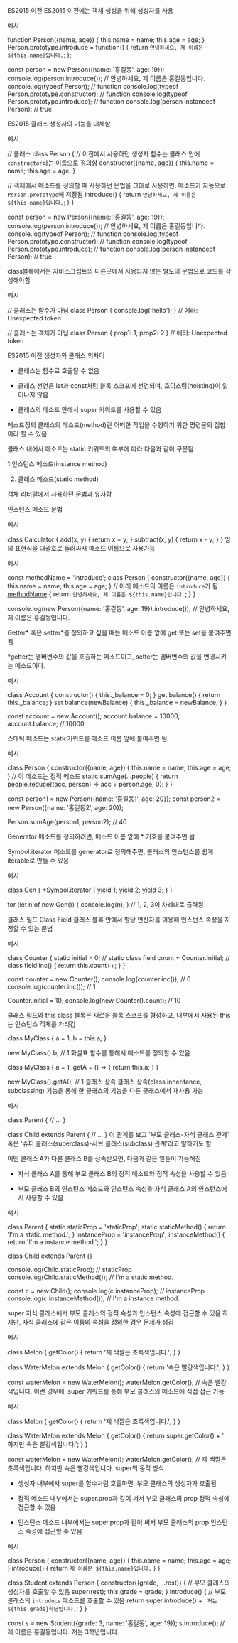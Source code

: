 ES2015 이전
ES2015 이전에는 객채 생성을 위해 생성자를 사용

예시

function Person({name, age}) {
this.name = name;
this.age = age;
}
Person.prototype.introduce = function() {
return `안녕하세요, 제 이름은 ${this.name}입니다.`;
};

const person = new Person({name: '홍길동', age: 19});
console.log(person.introduce()); // 안녕하세요, 제 이름은 홍길동입니다.
console.log(typeof Person); // function
console.log(typeof Person.prototype.constructor); // function
console.log(typeof Person.prototype.introduce); // function
console.log(person instanceof Person); // true

ES2015 클래스
생성자의 기능을 대체함

예시

// 클래스
class Person {
// 이전에서 사용하던 생성자 함수는 클래스 안에 `constructor`라는 이름으로 정의함
constructor({name, age}) {
this.name = name;
this.age = age;
}

// 객체에서 메소드를 정의할 때 사용하던 문법을 그대로 사용하면, 메소드가 자동으로 `Person.prototype`에 저장됨
introduce() {
return `안녕하세요, 제 이름은 ${this.name}입니다.`;
}
}

const person = new Person({name: '홍길동', age: 19});
console.log(person.introduce()); // 안녕하세요, 제 이름은 홍길동입니다.
console.log(typeof Person); // function
console.log(typeof Person.prototype.constructor); // function
console.log(typeof Person.prototype.introduce); // function
console.log(person instanceof Person); // true

class블록에서는 자바스크립트의 다른곳에서 사용되지 않는 별도의 문법으로 코드를 작성해야함

예시

// 클래스는 함수가 아님
class Person {
console.log('hello');
}
// 에러: Unexpected token

// 클래스는 객체가 아님
class Person {
prop1: 1,
prop2: 2
}
// 에러: Unexpected token

ES2015 이전 생성자와 클래스 의차이

- 클래스는 함수로 호출될 수 없음

- 클래스 선언은 let과 const처럼 블록 스코프에 선언되며, 호이스팅(hoisting)이 일어나지 않음

- 클래스의 메소드 안에서 super 키워드를 사용할 수 있음

메소드정의
클래스의 메소드(method)란 어떠한 작업을 수행하기 위한 명령문의 집합이라 할 수 있음

클래스 내에서 메소드는 static 키워드의 여부에 따라 다음과 같이 구분됨

1.인스턴스 메소드(instance method)

2. 클래스 메소드(static method)

객채 리터럴에서 사용하던 문법과 유사함

인스턴스 메소드 문법

예시

class Calculator {
add(x, y) {
return x + y;
}
subtract(x, y) {
return x - y;
}
}
임의 표현식을 대괄호로 둘러싸서 메소드 이름으로 사용가능

예시

const methodName = 'introduce';
class Person {
constructor({name, age}) {
this.name = name;
this.age = age;
}
// 아래 메소드의 이름은 `introduce`가 됨
[methodName]() {
return `안녕하세요, 제 이름은 ${this.name}입니다.`;
}
}

console.log(new Person({name: '홍길동', age: 19}).introduce()); // 안녕하세요, 제 이름은 홍길동입니다.

Getter* 혹은 setter*를 정의하고 싶을 때는 메소드 이름 앞에 get 또는 set을 붙여주면 됨

\*getter는 멤버변수의 값을 호출하는 메소드이고, setter는 멤버변수의 값을 변경시키는 메소드이다.

예시

class Account {
constructor() {
this.\_balance = 0;
}
get balance() {
return this.\_balance;
}
set balance(newBalance) {
this.\_balance = newBalance;
}
}

const account = new Account();
account.balance = 10000;
account.balance; // 10000

스태틱 메소드는 static키워드를 메소드 이름 앞에 붙여주면 됨

예시

class Person {
constructor({name, age}) {
this.name = name;
this.age = age;
}
// 이 메소드는 정적 메소드
static sumAge(...people) {
return people.reduce((acc, person) => acc + person.age, 0);
}
}

const person1 = new Person({name: '홍길동1', age: 20});
const person2 = new Person({name: '홍길동2', age: 20});

Person.sumAge(person1, person2); // 40

Generator 메소드를 정의하려면, 메소드 이름 앞에 \* 기호를 붙여주면 됨

Symbol.iterator 메소드를 generator로 정의해주면, 클래스의 인스턴스를 쉽게 iterable로 만들 수 있음

예시

class Gen { \*[Symbol.iterator]() {
yield 1;
yield 2;
yield 3;
}
}

for (let n of new Gen()) {
console.log(n);
}
// 1, 2, 3이 차례대로 출력됨

클래스 필드 Class Field
클래스 블록 안에서 할당 연산자를 이용해 인스턴스 속성을 지정할 수 있는 문법

예시

class Counter {
static initial = 0; // static class field
count = Counter.initial; // class field
inc() {
return this.count++;
}
}

const counter = new Counter();
console.log(counter.inc()); // 0
console.log(counter.inc()); // 1

Counter.initial = 10;
console.log(new Counter().count); // 10

클래스 필드와 this
class 블록은 새로운 블록 스코프를 형성하고, 내부에서 사용된 this는 인스턴스 객체를 가리킴

class MyClass {
a = 1;
b = this.a;
}

new MyClass().b; // 1
화살표 함수를 통해서 메소드를 정의할 수 있음

class MyClass {
a = 1;
getA = () => {
return this.a;
}
}

new MyClass().getA(); // 1
클래스 상속
클래스 상속(class inheritance, subclassing) 기능을 통해 한 클래스의 기능을 다른 클래스에서 재사용 가능

예시

class Parent {
// ...
}

class Child extends Parent {
// ...
}
이 관계를 보고 '부모 클래스-자식 클래스 관계' 혹은 '슈퍼 클래스(superclass)-서브 클래스(subclass) 관계'라고 말하기도 함

어떤 클래스 A가 다른 클래스 B를 상속받으면, 다음과 같은 일들이 가능해짐

- 자식 클래스 A를 통해 부모 클래스 B의 정적 메소드와 정적 속성을 사용할 수 있음

- 부모 클래스 B의 인스턴스 메소드와 인스턴스 속성을 자식 클래스 A의 인스턴스에서 사용할 수 있음

예시

class Parent {
static staticProp = 'staticProp';
static staticMethod() {
return 'I\'m a static method.';
}
instanceProp = 'instanceProp';
instanceMethod() {
return 'I\'m a instance method.';
}
}

class Child extends Parent {}

console.log(Child.staticProp); // staticProp
console.log(Child.staticMethod()); // I'm a static method.

const c = new Child();
console.log(c.instanceProp); // instanceProp
console.log(c.instanceMethod()); // I'm a instance method.

super
자식 클래스에서 부모 클래스의 정적 속성과 인스턴스 속성에 접근할 수 있음 하지만, 자식 클래스에 같은 이름의 속성을 정의한 경우 문제가 생김

예시

class Melon {
getColor() {
return '제 색깔은 초록색입니다.';
}
}

class WaterMelon extends Melon {
getColor() {
return '속은 빨강색입니다.';
}
}

const waterMelon = new WaterMelon();
waterMelon.getColor(); // 속은 빨강색입니다.
이런 경우에, super 키워드를 통해 부모 클래스의 메소드에 직접 접근 가능

예시

class Melon {
getColor() {
return '제 색깔은 초록색입니다.';
}
}

class WaterMelon extends Melon {
getColor() {
return super.getColor() + ' 하지만 속은 빨강색입니다.';
}
}

const waterMelon = new WaterMelon();
waterMelon.getColor(); // 제 색깔은 초록색입니다. 하지만 속은 빨강색입니다.
super의 동작 방식

- 생성자 내부에서 super를 함수처럼 호출하면, 부모 클래스의 생성자가 호출됨

- 정적 메소드 내부에서는 super.prop과 같이 써서 부모 클래스의 prop 정적 속성에 접근할 수 있음

- 인스턴스 메소드 내부에서는 super.prop과 같이 써서 부모 클래스의 prop 인스턴스 속성에 접근할 수 있음

예시

class Person {
constructor({name, age}) {
this.name = name;
this.age = age;
}
introduce() {
return `제 이름은 ${this.name}입니다.`
}
}

class Student extends Person {
constructor({grade, ...rest}) {
// 부모 클래스의 생성자를 호출할 수 있음
super(rest);
this.grade = grade;
}
introduce() {
// 부모 클래스의 `introduce` 메소드를 호출할 수 있음
return super.introduce() + ` 저는 ${this.grade}학년입니다.`;
}
}

const s = new Student({grade: 3, name: '홍길동', age: 19});
s.introduce(); // 제 이름은 홍길동입니다. 저는 3학년입니다.
